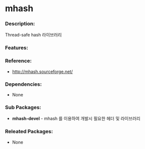 # mhash

### Description:
Thread-safe hash 라이브러리

### Features:


### Reference:
* http://mhash.sourceforge.net/

### Dependencies:
* None

### Sub Packages:
* **mhash-devel** - mhash 를 이용하여 개발시 필요한 헤더 및 라이브러리

### Releated Packages:
* None